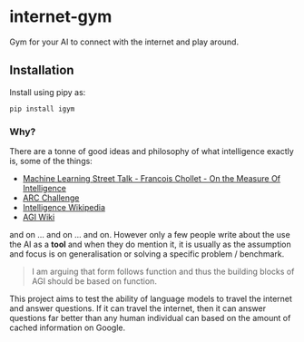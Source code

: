 # internet-gym

Gym for your AI to connect with the internet and play around.

## Installation

Install using pipy as:
```
pip install igym
```

### Why?

There are a tonne of good ideas and philosophy of what intelligence exactly is, some of the things:
* [Machine Learning Street Talk - Francois Chollet - On the Measure Of Intelligence](https://www.youtube.com/watch?v=mEVnu-KZjq4)
* [ARC Challenge](https://arxiv.org/pdf/1911.01547.pdf)
* [Intelligence Wikipedia](https://en.wikipedia.org/wiki/Intelligence)
* [AGI Wiki](https://en.wikipedia.org/wiki/Artificial_general_intelligence)

and on ... and on ... and on. However only a few people write about the use the AI as a **tool** and when they do mention it, it is usually as the assumption and focus is on generalisation or solving a specific problem / benchmark.

> I am arguing that form follows function and thus the building blocks of AGI should be based on function.

This project aims to test the ability of language models to travel the internet and answer questions. If it can travel the internet, then it can answer questions far better than any human individual can based on the amount of cached information on Google.

